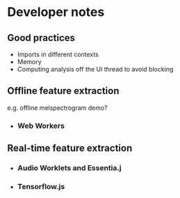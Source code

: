 
# Developer notes

## Good practices
<!-- We recommend you to write your feature extraction process inside a WebWorker or as AudioWorklets. -->
- Imports in different contexts
- Memory
- Computing analysis off the UI thread to avoid blocking

## Offline feature extraction
e.g. offline melspectrogram demo?
- ### Web Workers 

## Real-time feature extraction

- ### Audio Worklets and Essentia.j

- ### Tensorflow.js
